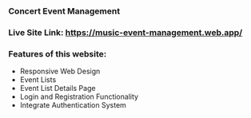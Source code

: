 ### Concert Event Management
### Live Site Link: https://music-event-management.web.app/
### Features of this website:
* Responsive Web Design
* Event Lists
* Event List Details Page
* Login and Registration Functionality
* Integrate Authentication System


